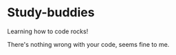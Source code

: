 # Study-buddies
Learning how to code rocks!

There's nothing wrong with your code, seems fine to me.

